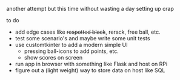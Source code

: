 another attempt but this time without wasting a day setting up crap

to do
- add edge cases like ~~respotted black~~, rerack, free ball, etc.
- test some scenario's and maybe write some unit tests
- use customtkinter to add a modern simple UI
    - pressing ball-icons to add points, etc.
    - show scores on screen
- run app in browser with something like Flask and host on RPi
- figure out a (light weight) way to store data on host like SQL 